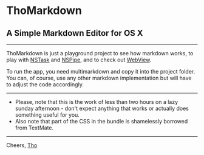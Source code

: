 # ThoMarkdown
## A Simple Markdown Editor for OS X

---

ThoMarkdown is just a playground project to see how markdown works, to play with 
[NSTask](https://developer.apple.com/library/mac/#documentation/Cocoa/Reference/Foundation/Classes/NSTask_Class/Reference/Reference.html)
and 
[NSPipe](https://developer.apple.com/library/mac/#documentation/Cocoa/Reference/Foundation/Classes/NSPipe_Class/Reference/Reference.html), and to check out 
[WebView](https://developer.apple.com/library/mac/#documentation/Cocoa/Reference/WebKit/Classes/WebView_Class/Reference/Reference.html).

To run the app, you need multimarkdown and copy it into the project folder.
You can, of course, use any other markdown implementation but will have to adjust the code accordingly.

---

* Please, note that this is the work of less than two hours on a lazy sunday afternoon - don't expect anything that works or actually does something useful for you.
* Also note that part of the CSS in the bundle is shamelessly borrowed from TextMate.

---

Cheers,
	[Tho](mailto:mathematical.conscience@gmail.com)
